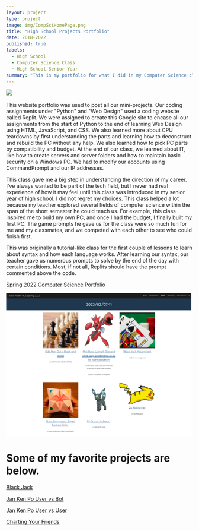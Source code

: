 ```yaml
---
layout: project
type: project
image: img/CompSciHomePage.png
title: "High School Projects Portfolio"
date: 2018-2022
published: true
labels:
  - High School
  - Computer Science Class
  - High School Senior Year
summary: "This is my portfolio for what I did in my Computer Science class at W.R. Farrington High School."
---
```


<img class="img-fluid" class="center" width="500px" class="img-thumbnail" src="../img/CompSciSeniorPic.JPG">


This website portfolio was used to post all our mini-projects. Our coding assignments under "Python" and "Web Design" used a coding website called Replit. We were assigned to create this Google site to encase all our assignments from the start of Python to the end of learning Web Design using HTML, JavaScript, and CSS. We also learned more about CPU teardowns by first understanding the parts and learning how to deconstruct and rebuild the PC without any help. We also learned how to pick PC parts by compatibility and budget. At the end of our class, we learned about IT, like how to create servers and server folders and how to maintain basic security on a Windows PC. We had to modify our accounts using CommandPrompt and our IP addresses. 

This class gave me a big step in understanding the direction of my career. I've always wanted to be part of the tech field, but I never had real experience of how it may feel until this class was introduced in my senior year of high school. I did not regret my choices. This class helped a lot because my teacher explored several fields of computer science within the span of the short semester he could teach us. For example, this class inspired me to build my own PC, and once I had the budget, I finally built my first PC. The game prompts he gave us for the class were so much fun for me and my classmates, and we competed with each other to see who could finish first. 

This was originally a tutorial-like class for the first couple of lessons to learn about syntax and how each language works. After learning our syntax, our teacher gave us numerous prompts to solve by the end of the day with certain conditions. Most, if not all, Replits should have the prompt commented above the code. 



<a href="https://sites.google.com/farringtonhighschool.org/jairapader-icsspring2022/cpu-teardown" target="_blank"> Spring 2022 Computer Science Portfolio</a>

<img class="img-fluid" class="center" width="500px" class="img-thumbnail" src="../img/PythonThumbnails.png">

<h1> Some of my favorite projects are below. </h1>

<a href="https://replit.com/@jairabp/Black-Jack-Assignment#main.py" target="_blank"> Black Jack </a>

<a href="https://replit.com/@jairabp/Boss-Assignment-Make-a-Jan-Ken-Po-User-vs-Bot" target="_blank"> Jan Ken Po User vs Bot </a>

<a href="https://replit.com/@jairabp/Boss-Assignment-Make-a-Jan-Ken-Po-User-vs-User" target="_blank"> Jan Ken Po User vs User </a>

<a href="https://replit.com/@jairabp/Mini-Boss-Charting-your-Friends#index.html" target="_blank"> Charting Your Friends </a>

